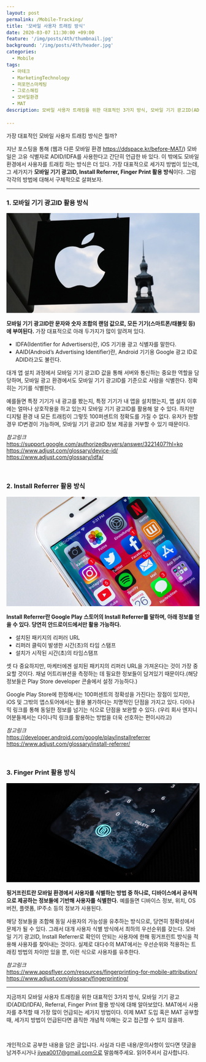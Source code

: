 ```yaml
---
layout: post
permalink: /Mobile-Tracking/
title: '모바일 사용자 트래킹 방식'
date: 2020-03-07 11:30:00 +09:00
feature: '/img/posts/4th/thumbnail.jpg'
background: '/img/posts/4th/header.jpg'
categories:
  - Mobile
tags:
  - 마테크
  - MarketingTechnology
  - 퍼포먼스마케팅
  - 그로스해킹
  - 모바일환경
  - MAT
description: 모바일 사용자 트래킹을 위한 대표적인 3가지 방식, 모바일 기기 광고ID(ADID/IDFA), Referral, Finger Print 활용 방식에 대해 자세히 알아보자.

---
```


가장 대표적인 모바일 사용자 트래킹 방식은 뭘까? 

지난 포스팅을 통해 (웹과 다른 모바일 환경 <https://ddspace.kr/before-MAT/>) 모바일은 고유 식별자로 ADID/IDFA를 사용한다고 간단히 언급한 바 있다. 이 밖에도 모바일 환경에서 사용자를 트래킹 하는 방식은 더 있다. 가장 대표적으로 세가지 방법이 있는데, 그 세가지가 **모바일 기기 광고ID, Install Referrer, Finger Print 활용 방식**이다. 그럼 각각의 방법에 대해서 구체적으로 살펴보자. 

---

### 1. 모바일 기기 광고ID 활용 방식

![애플로고 이미지](/img/posts/4th/apple.jpg) 

**모바일 기기 광고ID란 문자와 숫자 조합의 랜덤 값으로, 모든 기기(스마트폰/태블릿 등)에 부여된다.** 가장 대표적으로 아래 두가지가 많이 알려져 있다. 

- IDFA(Identifier for Advertisers)란, iOS 기기용 광고 식별자를 말한다.
- AAID(Android’s Advertising Identifier)란, Android 기기용 Google 광고 ID로 ADID라고도 불린다. 

대개 앱 설치 과정에서 모바일 기기 광고ID 값을 통해 서버와 통신하는 중요한 역할을 담당하며, 모바일 광고 환경에서도 모바일 기기 광고ID를 기준으로 사람을 식별한다. 정확히는 기기를 식별한다. 

예를들면 특정 기기가 내 광고를 봤는지, 특정 기기가 내 앱을 설치했는지, 앱 설치 이후에는 얼마나 상호작용을 하고 있는지 모바일 기기 광고ID를 활용해 알 수 있다. 하지만 디지털 환경 내 모든 트래킹이 그렇듯 100퍼센트의 정확도를 가질 수 없다. 유저가 원할 경우 ID변경이 가능하며, 모바일 기기 광고ID 정보 제공을 거부할 수 있기 때문이다. 

*참고링크*<br>
<https://support.google.com/authorizedbuyers/answer/3221407?hl=ko>
<https://www.adjust.com/glossary/device-id/>
<https://www.adjust.com/glossary/idfa/>

<br>

### 2. Install Referrer 활용 방식

![앱 이미지](/img/posts/4th/app.jpg) 

**Install Referrer란 Google Play 스토어의 Install Referrer를 말하며, 아래 정보를 얻을 수 있다. 당연히 안드로이드에서만 활용 가능하다.** 

- 설치된 패키지의 리퍼러 URL 
- 리퍼러 클릭이 발생한 시간(초)의 타임 스탬프
- 설치가 시작된 시간(초)의 타임스탬프

셋 다 중요하지만, 마케터에겐 설치된 패키지의 리퍼러 URL을 가져온다는 것이 가장 중요할 것이다. 채널 어트리뷰션을 측정하는 데 필요한 정보들이 담겨있기 때문이다.(해당 정보들은 Play Store developer 콘솔에서 설정 가능하다.) 

Google Play Store에 한정해서는 100퍼센트의 정확성을 가진다는 장점이 있지만, iOS 및 그밖의 앱스토어에서는 활용 불가하다는 치명적인 단점을 가지고 있다. 다이나믹 링크를 통해 동일한 정보를 넘기는 식으로 단점을 보완할 수 있다. (우리 회사 엔지니어분들께서는 다이나믹 링크를 활용하는 방법을 더욱 선호하는 편이시라고)

*참고링크*<br>
<https://developer.android.com/google/play/installreferrer>
<https://www.adjust.com/glossary/install-referrer/>

<br>

### 3. Finger Print 활용 방식

![핑거프린트 이미지](/img/posts/4th/fingerprint.jpg) 

**핑거프린트란 모바일 환경에서 사용자를 식별하는 방법 중 하나로, 디바이스에서 공식적으로 제공하는 정보들에 기반해 사용자를 식별한다.** 예를들면 디바이스 정보, 위치, OS 버전, 플랫폼, IP주소 등의 정보가 사용된다. 

해당 정보들을 조합해 동일 사용자의 가능성을 유추하는 방식으로, 당연히 정확성에서 문제가 될 수 있다. 그래서 대개 사용자 식별 방식에서 최하의 우선순위를 갖는다. 모바일 기기 광고ID, Install Referrer로 확인이 안되는 사용자에 한해 핑거프린트 방식을 적용해 사용자를 찾아내는 것이다. 실제로 대다수의 MAT에서는 우선순위와 적용하는 트래킹 방법의 차이만 있을 뿐, 이런 식으로 사용자를 유추한다. 

*참고링크*<br>
<https://www.appsflyer.com/resources/fingerprinting-for-mobile-attribution/>
<https://www.adjust.com/glossary/fingerprinting/>

---

지금까지 모바일 사용자 트래킹을 위한 대표적인 3가지 방식, 모바일 기기 광고ID(ADID/IDFA), Referral, Finger Print 활용 방식에 대해 알아보았다. MAT에서 사용자를 추적할 때 가장 많이 언급되는 세가지 방법이다. 이제 MAT 도입 혹은 MAT 공부할 때, 세가지 방법이 언급된다면 큼직한 개념적 이해는 갖고 접근할 수 있지 않을까.

<br>


개인적으로 공부한 내용을 담은 글입니다. 사실과 다른 내용/문의사항이 있다면 댓글을 남겨주시거나 jiyea0017@gmail.com으로 말씀해주세요. 읽어주셔서 감사합니다.